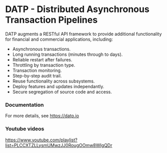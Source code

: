 # DATP - Distributed Asynchronous Transaction Pipelines

DATP augments a RESTful API framework to provide additional functionality for financial and commercial applications, including:

- Asynchronous transactions.
- Long running transactions (minutes through to days).
- Reliable restart after failures.
- Throttling by transaction type.
- Transaction monitoring.
- Step-by-step audit trail.
- Reuse functionality across subsystems.
- Deploy features and updates independantly.
- Secure segregation of source code and access.

### Documentation
For more details, see https://datp.io


### Youtube videos
https://www.youtube.com/playlist?list=PLCCXTZLLysmUMwzJJ0RougOOmw8WIgQDr
